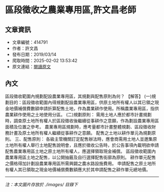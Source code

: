 # 區段徵收之農業專用區,許文昌老師

## 文章資訊
- 文章編號：414791
- 作者：許文昌
- 發布日期：2019/03/14
- 爬取時間：2025-02-02 13:53:42
- 原文連結：[閱讀原文](https://real-estate.get.com.tw/Columns/detail.aspx?no=414791)

## 內文
區段徵收範圍內規劃配設農業專用區，其規劃與配售原則為何？
【解答】
(一)規劃目的：區段徵收範圍內得規劃配設農業專用區，供原土地所有權人以其已領之現金地價補償費數額申請折算配售土地，作為農業耕作使用。所稱農業專用區，指供農業耕作使用之土地使用分區。
(二)規劃原則：
需用土地人應於都市計畫規劃時，調查原土地所有權人於區段徵收後繼續從事耕作之意願，作為劃設農業專用區面積及位置之參考。
農業專用區規劃時，應考量都市計畫整體規劃、區段徵收財務計畫及原土地所有權人繼續從事耕作之意願。
配售之土地以耕作單元為規劃原則。
三、配售原則：
各級主管機關訂定配售辦法時，應會商需用土地人並邀集原土地所有權人舉行土地配售說明會，且應於徵收公告時，於公告事項內載明欲申請配售農業專用區土地之原土地所有權人，應選擇領取現金補償。
區段徵收範圍內農業專用區土地之配售，以公開抽籤及自行選擇配售街廓為原則。
耕作單元配售之價格得加計劃設農業專用區所需興闢之農水路設施費用。
申請配售之原土地所有權人其已領取之現金地價補償費數額應大於其申請配售之耕作單元總地價。

---
*注：本文圖片存放於 ./images/ 目錄下*
